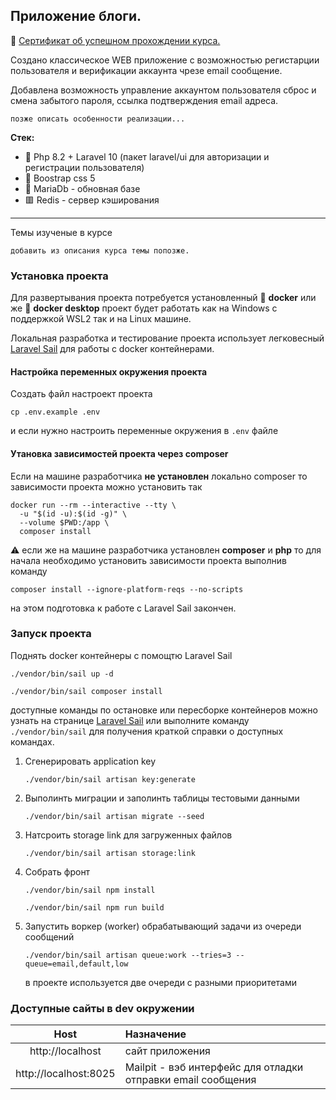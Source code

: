 ## Приложение блоги.
🎫 [Сертификат об успешном прохождении курса.](https://www.udemy.com/)

Создано классическое WEB приложение с возможностью
регистарции пользователя и верификации аккаунта чрезе
email сообщение.

Добавлена возможность управление аккаунтом пользователя
сброс и смена забытого пароля, ссылка подтверждения email адреса.
````
позже описать особенности реализации...
````

**Стек:**
- 🐘 Php 8.2 + Laravel 10 (пакет laravel/ui для авторизации и регистрации пользователя)
- 🧶 Boostrap css 5
- 🦖 MariaDb - обновная базе
-  🟥 Redis - сервер кэширования

-------
Темы изученые в курсе
````
добавить из описания курса темы попозже.
````
### Установка проекта

Для развертывания проекта потребуется установленный
🐳 **docker** или же 🐋 **docker desktop** проект будет работать
как на Windows с поддержкой WSL2 так и на Linux машине.

Локальная разработка и тестирование проекта использует
легковесный [Laravel Sail](https://laravel.com/docs/9.x/sail)
для работы с docker контейнерами.

#### Настройка переменных окружения проекта

Создать файл настроект проекта

```shell
cp .env.example .env
```

и если нужно настроить переменные окружения в `.env` файле

#### Утановка зависимостей проекта через composer

Если на машине разработчика **не установлен** локально composer
то зависимости проекта можно установить так

```shell
docker run --rm --interactive --tty \
  -u "$(id -u):$(id -g)" \
  --volume $PWD:/app \
  composer install
```

⚠ если же на машине разработчика установлен **composer** и **php**
то для начала необходимо установить зависимости
проекта выполнив команду

```shell
composer install --ignore-platform-reqs --no-scripts
```

на этом подготовка к работе с Laravel Sail закончен.

### Запуск проекта
Поднять docker контейнеры с помощтю Laravel Sail
```shell
./vendor/bin/sail up -d
```
```shell
./vendor/bin/sail composer install
```
доступные команды по остановке или пересборке контейнеров можно узнать на странице
[Laravel Sail](https://laravel.com/docs/10.x/sail)
или выполните команду `./vendor/bin/sail` для получения краткой справки о доступных командах.

1.  Сгенерировать application key
    ```shell
    ./vendor/bin/sail artisan key:generate
    ```

2.  Выполинть миграции и заполинть таблицы тестовыми данными
    ```shell
    ./vendor/bin/sail artisan migrate --seed
    ```
3. Натсроить storage link для загруженных файлов
    ```shell
    ./vendor/bin/sail artisan storage:link
    ```
4. Собрать фронт
    ```shell
    ./vendor/bin/sail npm install
    ```
    ```shell
    ./vendor/bin/sail npm run build
    ```
5. Запустить воркер (worker) обрабатывающий задачи из очереди сообщений

    ```shell
    ./vendor/bin/sail artisan queue:work --tries=3 --queue=email,default,low
    ```
   в проекте используется две очереди с разными приоритетами

### Доступные сайты в dev окружении

|         Host          | Назначение                                                                     |
|:---------------------:|:-------------------------------------------------------------------------------|
|   http://localhost    | сайт приложения                                                                |
| http://localhost:8025 | Mailpit - вэб интерфейс для отладки отправки email сообщения                   |
